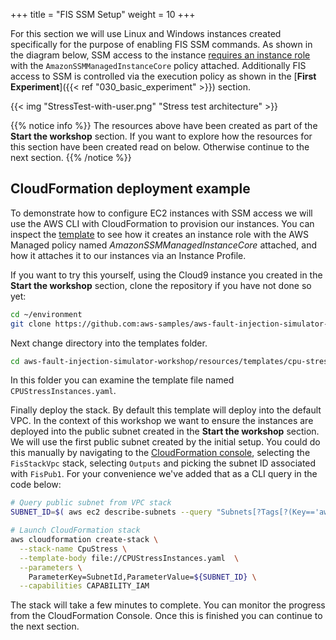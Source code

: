 +++
title = "FIS SSM Setup"
weight = 10
+++

For this section we will use Linux and Windows instances created specifically for the purpose of enabling FIS SSM commands. As shown in the diagram below, SSM access to the instance [requires an instance role](https://docs.aws.amazon.com/systems-manager/latest/userguide/setup-instance-profile.html#instance-profile-policies-overview) with the `AmazonSSMManagedInstanceCore` policy attached. Additionally FIS access to SSM is controlled via the execution policy as shown in the [**First Experiment**]({{< ref "030_basic_experiment" >}}) section. 

{{< img "StressTest-with-user.png" "Stress test architecture" >}}


{{% notice info %}}
The resources above have been created as part of the **Start the workshop** section. If you want to explore how the resources for this section have been created read on below. Otherwise continue to the next section.
{{% /notice %}}


## CloudFormation deployment example

To demonstrate how to configure EC2 instances with SSM access we will use the AWS CLI with CloudFormation to provision our instances. You can inspect the [template](https://github.com/aws-samples/aws-fault-injection-simulator-workshop/blob/main/resources/templates/cpu-stress/CPUStressInstances.yaml) to see how it creates an instance role with the AWS Managed policy named *AmazonSSMManagedInstanceCore* attached, and how it attaches it to our instances via an Instance Profile. 

If you want to try this yourself, using the Cloud9 instance you created in the **Start the workshop** section, clone the repository if you have not done so yet:

```bash
cd ~/environment
git clone https://github.com:aws-samples/aws-fault-injection-simulator-workshop.git
```

Next change directory into the templates folder.

```bash
cd aws-fault-injection-simulator-workshop/resources/templates/cpu-stress/
```

In this folder you can examine the template file named `CPUStressInstances.yaml`.

Finally deploy the stack. By default this template will deploy into the default VPC. In the context of this workshop we want to ensure the instances are deployed into the public subnet created in the **Start the workshop** section. We will use the first public subnet created by the initial setup. You could do this manually by navigating to the [CloudFormation console](https://us-east-2.console.aws.amazon.com/cloudformation/home?region=us-east-2#/stacks?filteringStatus=active&filteringText=FisStackVpc&viewNested=true&hideStacks=false), selecting the `FisStackVpc` stack, selecting `Outputs` and picking the subnet ID associated with `FisPub1`. For your convenience we've added that as a CLI query in the code below:

```bash
# Query public subnet from VPC stack
SUBNET_ID=$( aws ec2 describe-subnets --query "Subnets[?Tags[?(Key=='aws-cdk:subnet-name') && (Value=='FisPub') ]] | [0].SubnetId" --output text )

# Launch CloudFormation stack
aws cloudformation create-stack \
  --stack-name CpuStress \
  --template-body file://CPUStressInstances.yaml  \
  --parameters \
    ParameterKey=SubnetId,ParameterValue=${SUBNET_ID} \
  --capabilities CAPABILITY_IAM

```

The stack will take a few minutes to complete. 
You can monitor the progress from the CloudFormation Console. 
Once this is finished you can continue to the next section.


